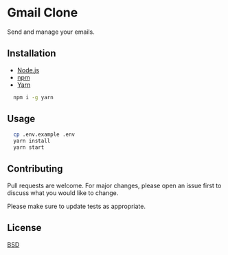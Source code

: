 # Gmail Clone
Send and manage your emails.

## Installation

* [Node.js](https://nodejs.org/en/) 
* [npm](https://www.npmjs.com/get-npm) 
* [Yarn](https://www.yarnpkg.com)

```bash
  npm i -g yarn
```

## Usage

```bash
  cp .env.example .env
  yarn install
  yarn start
```

## Contributing
Pull requests are welcome. For major changes, please open an issue first to discuss what you would like to change.

Please make sure to update tests as appropriate.

## License
[BSD](https://opensource.org/licenses/BSD-3-Clause)

